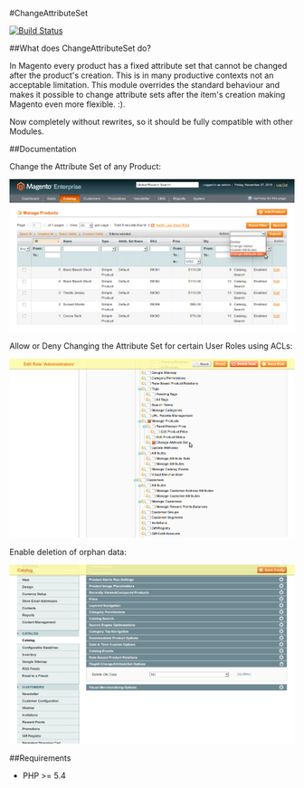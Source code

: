 #ChangeAttributeSet

[![Build Status](https://travis-ci.org/Flagbit/Magento-ChangeAttributeSet.svg?branch=travis)](https://travis-ci.org/Flagbit/Magento-ChangeAttributeSet)

##What does ChangeAttributeSet do?

In Magento every product has a fixed attribute set that cannot be changed after the product's creation. This is in many productive contexts not an acceptable limitation. This module overrides the standard behaviour and makes it possible to change attribute sets after the item's creation making Magento even more flexible. :).

Now completely without rewrites, so it should be fully compatible with other Modules.

##Documentation

Change the Attribute Set of any Product:

![Manage Products](doc/Catalog_Change_Attribute_Set.png)

Allow or Deny Changing the Attribute Set for certain User Roles using ACLs:

![Role Permissions](doc/ACL_Change_Attribute_Set.png)

Enable deletion of orphan data:

![Configuration Catalog](doc/Configuration_Change_Attribute_Set.png)

##Requirements

- PHP >= 5.4

